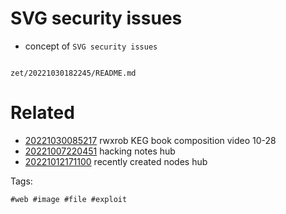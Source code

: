 # SVG security issues

- concept of `SVG security issues`

```
```

` zet/20221030182245/README.md `

# Related

- [20221030085217](/zet/20221030085217/README.md) rwxrob KEG book composition video 10-28
- [20221007220451](/zet/20221007220451/README.md) hacking notes hub
- [20221012171100](/zet/20221012171100/README.md) recently created nodes hub

Tags:

    #web #image #file #exploit
